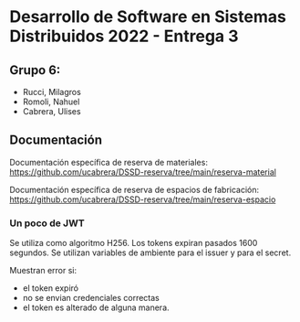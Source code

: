 # Desarrollo de Software en Sistemas Distribuidos 2022 - Entrega 3

## Grupo 6: 

- Rucci, Milagros
- Romoli, Nahuel
- Cabrera, Ulises

## Documentación
Documentación específica de reserva de materiales: https://github.com/ucabrera/DSSD-reserva/tree/main/reserva-material

Documentación específica de reserva de espacios de fabricación: https://github.com/ucabrera/DSSD-reserva/tree/main/reserva-espacio

### Un poco de JWT
Se utiliza como algoritmo H256. Los tokens expiran pasados 1600 segundos.
Se utilizan variables de ambiente para el issuer y para el secret.

Muestran error si:
 - el token expiró
 - no se envian credenciales correctas
 - el token es alterado de alguna manera.

